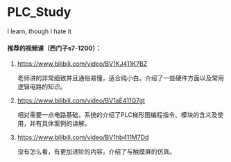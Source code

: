 # PLC_Study
I learn, though I hate it



#### 推荐的视频课（西门子s7-1200）：

1. <https://www.bilibili.com/video/BV1KJ411K7BZ>

   老师讲的非常细致并且通俗易懂，适合纯小白。介绍了一些硬件方面以及常用逻辑电路的知识。

2. <https://www.bilibili.com/video/BV1aE411Q7gt>

   相对需要一点电路基础，系统的介绍了PLC梯形图编程指令、模块的含义及使用，并有具体案例的讲解。

3. <https://www.bilibili.com/video/BV1hb411M7Dd>

   没有怎么看，有更加进阶的内容，介绍了与触摸屏的仿真。

